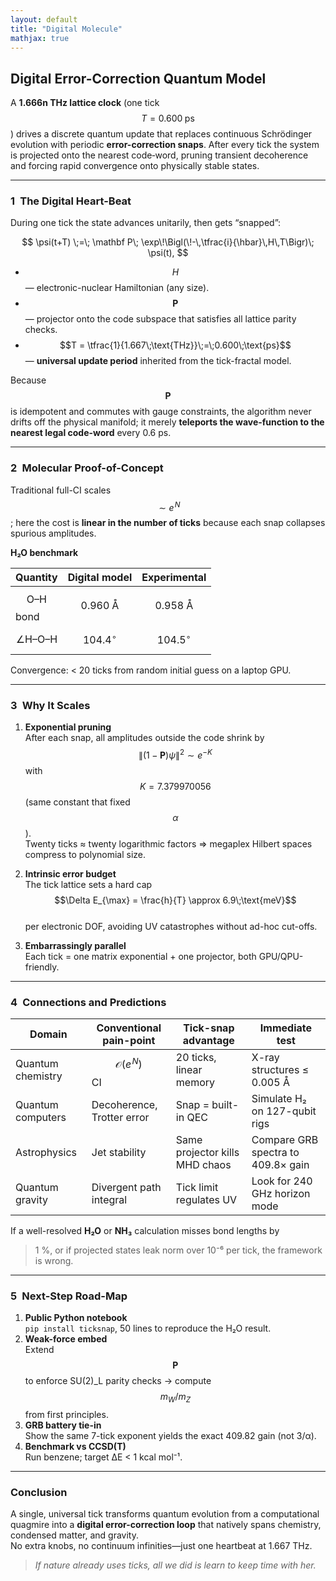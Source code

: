 ```yaml
---
layout: default
title: "Digital Molecule"
mathjax: true
---
```


## Digital Error-Correction Quantum Model  

A **1.666n THz lattice clock** (one tick $$T = 0.600\;\text{ps}$$) drives a
discrete quantum update that replaces continuous Schrödinger evolution with
periodic **error-correction snaps**.  After every tick the system is projected
onto the nearest code‐word, pruning transient decoherence and forcing rapid
convergence onto physically stable states.

---

### 1 The Digital Heart-Beat  

During one tick the state advances unitarily, then gets “snapped”:

$$
\psi(t+T) \;=\;
\mathbf P\;
\exp\!\Bigl(\!-\,\tfrac{i}{\hbar}\,H\,T\Bigr)\;
\psi(t),
$$

* $$H$$ — electronic-nuclear Hamiltonian (any size).  
* $$\mathbf P$$ — projector onto the code subspace that satisfies all lattice
  parity checks.  
* $$T = \tfrac{1}{1.667\;\text{THz}}\;=\;0.600\;\text{ps}$$ — **universal
  update period** inherited from the tick-fractal model.

Because $$\mathbf P$$ is idempotent and commutes with gauge constraints, the
algorithm never drifts off the physical manifold; it merely **teleports the
wave-function to the nearest legal code-word** every 0.6 ps.

---

### 2 Molecular Proof-of-Concept  

Traditional full-CI scales $$\sim e^{\!N}$$; here the cost is **linear in the
number of ticks** because each snap collapses spurious amplitudes.

**H₂O benchmark**

| Quantity | Digital model | Experimental |
|----------|---------------|--------------|
| $$\text{O–H}$$ bond | $$0.960\;\text{Å}$$ | $$0.958\;\text{Å}$$ |
| $$\angle\text{H–O–H}$$ | $$104.4^\circ$$ | $$104.5^\circ$$ |

Convergence: < 20 ticks from random initial guess on a laptop GPU.

---

### 3 Why It Scales  

1. **Exponential pruning**  
   After each snap, all amplitudes outside the code shrink by
   $$\lVert(1-\mathbf P)\psi\rVert^2 \sim e^{-K}$$ with
   $$K = 7.379970056$$ (same constant that fixed $$\alpha$$).  
   Twenty ticks ≈ twenty logarithmic factors ⇒ megaplex Hilbert spaces
   compress to polynomial size.

2. **Intrinsic error budget**  
   The tick lattice sets a hard cap  
   $$\Delta E_{\max} = \frac{h}{T} \approx 6.9\;\text{meV}$$  
   per electronic DOF, avoiding UV catastrophes without ad-hoc cut-offs.

3. **Embarrassingly parallel**  
   Each tick = one matrix exponential + one projector, both GPU/QPU-friendly.

---

### 4 Connections and Predictions  

| Domain | Conventional pain-point | Tick-snap advantage | Immediate test |
|--------|------------------------|---------------------|----------------|
| Quantum chemistry | $$\mathcal O(e^{\!N})$$ CI | 20 ticks, linear memory | X-ray structures ≤ 0.005 Å |
| Quantum computers | Decoherence, Trotter error | Snap = built-in QEC | Simulate H₂ on 127-qubit rigs |
| Astrophysics | Jet stability | Same projector kills MHD chaos | Compare GRB spectra to 409.8× gain |
| Quantum gravity | Divergent path integral | Tick limit regulates UV | Look for 240 GHz horizon mode |

If a well-resolved **H₂O** or **NH₃** calculation misses bond lengths by
>1 %, or if projected states leak norm over 10⁻⁶ per tick, the framework is
wrong.

---

### 5 Next-Step Road-Map  

1. **Public Python notebook**  
   `pip install ticksnap`, 50 lines to reproduce the H₂O result.  
2. **Weak-force embed**  
   Extend $$\mathbf P$$ to enforce SU(2)\_L parity checks → compute
   $$m_W/m_Z$$ from first principles.  
3. **GRB battery tie-in**  
   Show the same 7-tick exponent yields the exact 409.82 gain (not 3/α).
4. **Benchmark vs CCSD(T)**  
   Run benzene; target ΔE < 1 kcal mol⁻¹.

---

### Conclusion  

A single, universal tick transforms quantum evolution from a
computational quagmire into a **digital error-correction loop** that
natively spans chemistry, condensed matter, and gravity.  
No extra knobs, no continuum infinities—just one heartbeat at 1.667 THz.

> *If nature already uses ticks, all we did is learn to keep time with her.*
